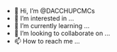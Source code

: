 - 👋 Hi, I’m @DACCHUPCMCs
- 👀 I’m interested in ...
- 🌱 I’m currently learning ...
- 💞️ I’m looking to collaborate on ...
- 📫 How to reach me ...

<!---
DACCHUPCMCs/DACCHUPCMCs is a ✨ special ✨ repository because its `README.md` (this file) appears on your GitHub profile.
You can click the Preview link to take a look at your changes.
--->
